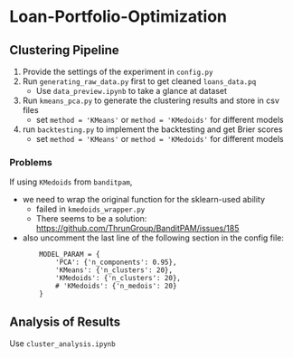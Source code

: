 # Loan-Portfolio-Optimization

## Clustering Pipeline
    
1. Provide the settings of the experiment in `config.py`
2. Run `generating_raw_data.py` first to get cleaned `loans_data.pq`
   - Use `data_preview.ipynb` to take a glance at dataset
3. Run `kmeans_pca.py` to generate the clustering results and store in csv files
    - set `method = 'KMeans'` or `method = 'KMedoids'` for different models
4. run `backtesting.py` to implement the backtesting and get Brier scores
    - set `method = 'KMeans'` or `method = 'KMedoids'` for different models

### Problems

If using `KMedoids` from `banditpam`, 

- we need to wrap the original function for the sklearn-used ability
  - failed in `kmedoids_wrapper.py`
  - There seems to be a solution: https://github.com/ThrunGroup/BanditPAM/issues/185
- also uncomment the last line of the following section in the config file:
   ```
       MODEL_PARAM = {
           'PCA': {'n_components': 0.95},
           'KMeans': {'n_clusters': 20},
           'KMedoids': {'n_clusters': 20},
           # 'KMedoids': {'n_medois': 20}
       }
   ```

## Analysis of Results

Use `cluster_analysis.ipynb`
